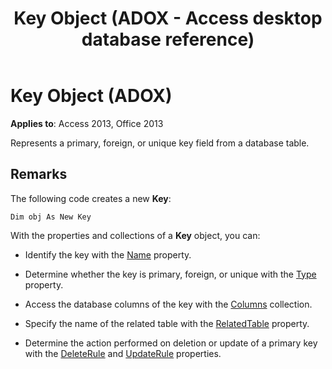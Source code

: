 ﻿---
title: Key Object (ADOX - Access desktop database reference)
TOCTitle: Key Object (ADOX)
ms:assetid: 727198ec-57d2-7766-790c-370beb931de6
ms:mtpsurl: https://msdn.microsoft.com/library/JJ249461(v=office.15)
ms:contentKeyID: 48545608
ms.date: 09/18/2015
mtps_version: v=office.15
---

# Key Object (ADOX)


**Applies to**: Access 2013, Office 2013

Represents a primary, foreign, or unique key field from a database table.

## Remarks

The following code creates a new **Key**:

`Dim obj As New Key`

With the properties and collections of a **Key** object, you can:

- Identify the key with the [Name](name-property-adox.md) property.

- Determine whether the key is primary, foreign, or unique with the [Type](https://msdn.microsoft.com/library/jj248879\(v=office.15\)) property.

- Access the database columns of the key with the [Columns](columns-collection-adox.md) collection.

- Specify the name of the related table with the [RelatedTable](relatedtable-property-adox.md) property.

- Determine the action performed on deletion or update of a primary key with the [DeleteRule](deleterule-property-adox.md) and [UpdateRule](updaterule-property-adox.md) properties.

